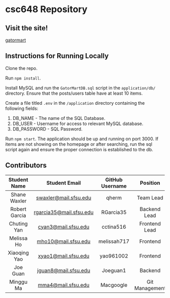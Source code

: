 # csc648 Repository

## Visit the site!
[gatormart](http://ec2-35-168-3-139.compute-1.amazonaws.com/)

## Instructions for Running Locally
Clone the repo. 

Run `npm install`.

Install MySQL and run the `GatorMartDB.sql` script in the `application/db/` directory. Ensure that the posts/users table have at least 10 items.

Create a file titled `.env` in the `/application` directory containing the following fields:

1. DB_NAME - The name of the SQL Database.
2. DB_USER - Username for access to relevant MySQL database.
3. DB_PASSWORD - SQL Password.

Run `npm start`. The application should be up and running on port 3000. If items are not showing on the homepage or after searching, run the sql script again and ensure the proper connection is established to the db.

## Contributors

| Student Name | Student Email | GitHub Username | Position |
|    :---:     |     :---:     |     :---:       |     :---:       |
| Shane Waxler      |swaxler@mail.sfsu.edu               | qherm                 | Team Lead |
| Robert Garcia      |rgarcia35@mail.sfsu.edu               |RGarcia35                 | Backend Lead |
| Chuting Yan      |cyan3@mail.sfsu.edu               |cctina516                | Frontend Lead |
| Melissa Ho   |mho10@mail.sfsu.edu            |   melissah717              | Frontend |
| Xiaoqing Yao      |xyao1@mail.sfsu.edu               |yao961002                 | Frontend |
| Joe Guan      |jguan8@mail.sfsu.edu               |Joeguan1                 | Backend |
| Minggu Ma    |mma4@mail.sfsu.edu               |Macgoogle                 | Git Management |
